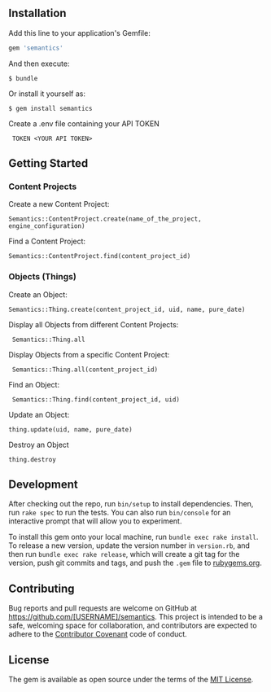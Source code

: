 ## Installation

Add this line to your application's Gemfile:

```ruby
gem 'semantics'
```

And then execute:

    $ bundle

Or install it yourself as:

    $ gem install semantics
    
    
Create a .env file containing your API TOKEN

``` TOKEN <YOUR API TOKEN>```

## Getting Started


### Content Projects

Create a new Content Project:

``` Semantics::ContentProject.create(name_of_the_project, engine_configuration) ```

Find a Content Project:

``` Semantics::ContentProject.find(content_project_id) ```

### Objects (Things)

Create an Object:

``` Semantics::Thing.create(content_project_id, uid, name, pure_date) ```

Display all Objects from different Content Projects:

```  Semantics::Thing.all ``` 

Display Objects from a specific Content Project:

```  Semantics::Thing.all(content_project_id) ``` 

Find an Object:

```  Semantics::Thing.find(content_project_id, uid) ``` 

Update an Object:

``` thing.update(uid, name, pure_date) ``` 

Destroy an Object 

``` thing.destroy ```


## Development

After checking out the repo, run `bin/setup` to install dependencies. Then, run `rake spec` to run the tests. You can also run `bin/console` for an interactive prompt that will allow you to experiment.

To install this gem onto your local machine, run `bundle exec rake install`. To release a new version, update the version number in `version.rb`, and then run `bundle exec rake release`, which will create a git tag for the version, push git commits and tags, and push the `.gem` file to [rubygems.org](https://rubygems.org).

## Contributing

Bug reports and pull requests are welcome on GitHub at https://github.com/[USERNAME]/semantics. This project is intended to be a safe, welcoming space for collaboration, and contributors are expected to adhere to the [Contributor Covenant](http://contributor-covenant.org) code of conduct.


## License

The gem is available as open source under the terms of the [MIT License](http://opensource.org/licenses/MIT).


